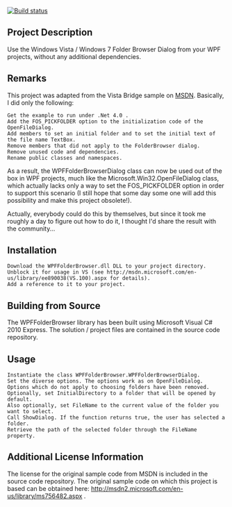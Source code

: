 [![Build status](https://ci.appveyor.com/api/projects/status/lj6l90oofv42u4se/branch/master?svg=true)](https://ci.appveyor.com/project/McNeight/wpffolderbrowser/branch/master)

## Project Description
Use the Windows Vista / Windows 7 Folder Browser Dialog from your WPF projects, without any additional dependencies.

## Remarks

This project was adapted from the Vista Bridge sample on [MSDN](http://msdn2.microsoft.com/en-us/library/ms756482.aspx). Basically, I did only the following:

    Get the example to run under .Net 4.0 .
    Add the FOS_PICKFOLDER option to the initialization code of the OpenFileDialog.
    Add members to set an initial folder and to set the initial text of the file name TextBox.
    Remove members that did not apply to the FolderBrowser dialog.
    Remove unused code and dependencies.
    Rename public classes and namespaces.


As a result, the WPFFolderBrowserDialog class can now be used out of the box in WPF projects, much like the Microsoft.Win32.OpenFileDialog class, which actually lacks only a way to set the FOS_PICKFOLDER option in order to support this scenario (I still hope that some day some one will add this possibility and make this project obsolete!).

Actually, everybody could do this by themselves, but since it took me roughly a day to figure out how to do it, I thought I'd share the result with the community...

## Installation

    Download the WPFFolderBrowser.dll DLL to your project directory.
    Unblock it for usage in VS (see http://msdn.microsoft.com/en-us/library/ee890038(VS.100).aspx for details).
    Add a reference to it to your project.

## Building from Source

The WPFFolderBrowser library has been built using Microsoft Visual C# 2010 Express. The solution / project files are contained in the source code repository.

## Usage

    Instantiate the class WPFFolderBrowser.WPFFolderBrowserDialog.
    Set the diverse options. The options work as on OpenFileDialog. Options which do not apply to choosing folders have been removed.
    Optionally, set InitialDirectory to a folder that will be opened by default.
    Also optionally, set FileName to the current value of the folder you want to select.
    Call ShowDialog. If the function returns true, the user has selected a folder.
    Retrieve the path of the selected folder through the FileName property.

## Additional License Information

The license for the original sample code from MSDN is included in the source code repository. The original sample code on which this project is based can be obtained here: http://msdn2.microsoft.com/en-us/library/ms756482.aspx .
